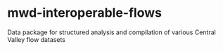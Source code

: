 # mwd-interoperable-flows
Data package for structured analysis and compilation of various Central Valley flow datasets 
